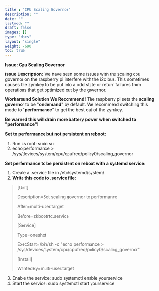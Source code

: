```yaml
---
title : "CPU Scaling Governor"
description: ""
date: ""
lastmod: ""
draft: false
images: []
type: "docs"
layout: "single"
weight: -690
toc: true
---
```


**Issue: Cpu Scaling Governor**

**Issue Description:**
We have seen some issues with the scaling cpu governor on the raspberry pi interfere with the i2c bus. This sometimes causes the zymkey to be put into a odd state or return failures from operations that get optimized out by the governor.

**Workaround Solution We Recommend!**
The raspberry pi sets the **scaling governor** to be "**ondemand**" by default. We recommend switching this mode to "**performance**" to get the best out of the zymkey.

**Be warned this will drain more battery power when switched to "performance"!**

**Set to performance but not persistent on reboot:**

1. Run as root: sudo su
2. echo performance > /sys/devices/system/cpu/cpufreq/policy0/scaling_governor

**Set performance to be persistent on reboot with a systemd service:**

1. Create a .service file in /etc/systemd/system/
2. **Write this code to .service file:**

> [Unit]
>
> Description=Set scaling governor to performance
>
> After=multi-user.target
>
> Before=zkbootrtc.service
>
> [Service]
>
> Type=oneshot
>
> ExecStart=/bin/sh -c "echo performance > /sys/devices/system/cpu/cpufreq/policy0/scaling_governor"
>
> [Install]
>
> WantedBy=multi-user.target

3. Enable the service:  sudo systemctl enable yourservice
4. Start the service: sudo systemctl start yourservice
